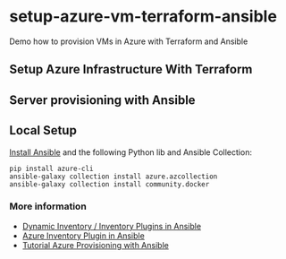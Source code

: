 # setup-azure-vm-terraform-ansible
Demo how to provision VMs in Azure with Terraform and Ansible

## Setup Azure Infrastructure With Terraform

## Server provisioning with Ansible

## Local Setup

[Install Ansible]() and the following Python lib and Ansible Collection:

```shell
pip install azure-cli 
ansible-galaxy collection install azure.azcollection
ansible-galaxy collection install community.docker
```


### More information
- [Dynamic Inventory / Inventory Plugins in Ansible ](https://docs.ansible.com/ansible/latest/plugins/inventory.html)
- [Azure Inventory Plugin in Ansible](https://docs.ansible.com/ansible/latest/collections/azure/azcollection/azure_rm_inventory.html#ansible-collections-azure-azcollection-azure-rm-inventory)
- [Tutorial Azure Provisioning with Ansible](https://docs.microsoft.com/en-us/azure/developer/ansible/dynamic-inventory-configure?tabs=ansible)

